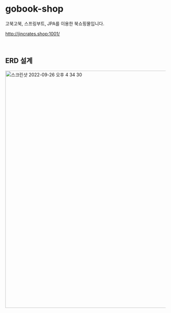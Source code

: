 # gobook-shop
고북고북, 스프링부트, JPA를 이용한 북쇼핑몰입니다.

http://jincrates.shop:1001/

<br/>

## ERD 설계
<img width="747" alt="스크린샷 2022-09-26 오후 4 34 30" src="https://user-images.githubusercontent.com/53418946/192219066-7aeeaaa4-7dde-4c36-bf8e-f1379747c179.png">
